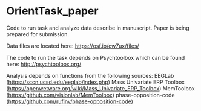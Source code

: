 # OrientTask_paper
Code to run task and analyze data describe in manuscript.
Paper is being prepared for submission.

Data files are located here: https://osf.io/cw7ux/files/

The code to run the task depends on Psychtoolbox which can be found here: http://psychtoolbox.org/

Analysis depends on functions from the following sources: 
  EEGLab (https://sccn.ucsd.edu/eeglab/index.php)
  Mass Univariate ERP Toolbox (https://openwetware.org/wiki/Mass_Univariate_ERP_Toolbox)
  MemToolbox (https://github.com/visionlab/MemToolbox)
  phase-opposition-code (https://github.com/rufinv/phase-opposition-code)
